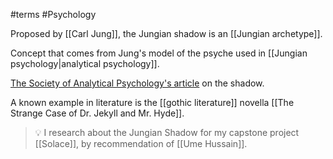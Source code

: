 #terms #Psychology 

Proposed by [[Carl Jung]], the Jungian shadow is an [[Jungian archetype]]. 

Concept that comes from Jung's model of the psyche used in [[Jungian psychology|analytical psychology]]. 

[The Society of Analytical Psychology's article](https://www.thesap.org.uk/articles-on-jungian-psychology-2/about-analysis-and-therapy/the-shadow/) on the shadow.

A known example in literature is the [[gothic literature]] novella [[The Strange Case of Dr. Jekyll and Mr. Hyde]].

>💡 I research about the Jungian Shadow for my capstone project [[Solace]], by recommendation of [[Ume Hussain]]. 
